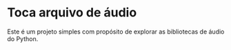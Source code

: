 # Toca arquivo de áudio
Este é um projeto simples com propósito de explorar as bibliotecas de áudio do Python.
